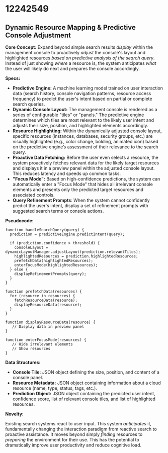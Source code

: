# 12242549

## Dynamic Resource Mapping & Predictive Console Adjustment

**Core Concept:** Expand beyond simple search results *display* within the management console to proactively *adjust* the console's layout and highlighted resources *based on predictive analysis of the search query*. Instead of just showing *where* a resource is, the system anticipates *what* the user will likely do next and prepares the console accordingly.

**Specs:**

*   **Predictive Engine:** A machine learning model trained on user interaction data (search history, console navigation patterns, resource access frequency) to predict the user's intent based on partial or complete search queries.
*   **Dynamic Console Layout:** The management console is rendered as a series of configurable "tiles" or "panels." The predictive engine determines which tiles are most relevant to the likely user intent and adjusts their size, position, and highlighted elements accordingly.
*   **Resource Highlighting:** Within the dynamically adjusted console layout, specific resources (instances, databases, security groups, etc.) are visually highlighted (e.g., color change, bolding, animated icon) based on the predictive engine’s assessment of their relevance to the search query.
*   **Proactive Data Fetching:**  Before the user even selects a resource, the system proactively fetches relevant data for the likely target resources and displays it in a preview panel within the adjusted console layout.  This reduces latency and speeds up common tasks.
*   **"Focus Mode":** Based on high-confidence predictions, the system can automatically enter a "Focus Mode" that hides all irrelevant console elements and presents only the predicted target resources and associated controls.
*    **Query Refinement Prompts**: When the system cannot confidently predict the user's intent, display a set of refinement prompts with suggested search terms or console actions.

**Pseudocode:**

```
function handleSearchQuery(query) {
  prediction = predictiveEngine.predictIntent(query);

  if (prediction.confidence > threshold) {
    consoleLayout = dynamicLayoutManager.adjustLayout(prediction.relevantTiles);
    highlightedResources = prediction.highlightedResources;
    prefetchData(highlightedResources);
    enterFocusMode(highlightedResources);
  } else {
    displayRefinementPrompts(query);
  }
}

function prefetchData(resources) {
  for (resource in resources) {
    fetchResourceData(resource);
    displayResourceData(resource);
  }
}

function displayResourceData(resource) {
   // Display data in preview panel
}

function enterFocusMode(resources) {
   // Hide irrelevant elements
   // Show resources
}
```

**Data Structures:**

*   **Console Tile:**  JSON object defining the size, position, and content of a console panel.
*   **Resource Metadata:** JSON object containing information about a cloud resource (name, type, status, tags, etc.).
*   **Prediction Object:** JSON object containing the predicted user intent, confidence score, list of relevant console tiles, and list of highlighted resources.

**Novelty:**

Existing search systems react to user input. This system *anticipates* it, fundamentally changing the interaction paradigm from reactive search to proactive assistance. It moves beyond simply *finding* resources to *preparing* the environment for their use. This has the potential to dramatically improve user productivity and reduce cognitive load.